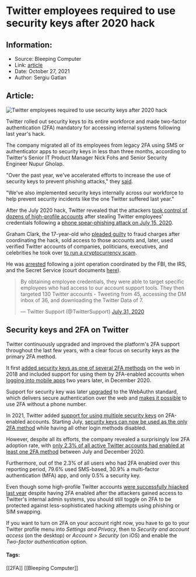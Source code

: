 # Twitter employees required to use security keys after 2020 hack
### 

## Information:
+ Source: Bleeping Computer
+ Link: [article](https://www.bleepingcomputer.com/news/security/twitter-employees-required-to-use-security-keys-after-2020-hack/)
+ Date: October 27, 2021
+ Author: Sergiu Gatlan


## Article:
![Twitter employees required to use security keys after 2020 hack](https://www.bleepstatic.com/content/hl-images/2021/09/05/Twitter__headpic.jpg)


Twitter rolled out security keys to its entire workforce and made two-factor authentication (2FA) mandatory for accessing internal systems following last year's hack.


The company migrated all of its employees from legacy 2FA using SMS or authenticator apps to security keys in less than three months, according to Twitter's Senior IT Product Manager Nick Fohs and Senior Security Engineer Nupur Gholap.


"Over the past year, we've accelerated efforts to increase the use of security keys to prevent phishing attacks," they [said](https://blog.twitter.com/engineering/en_us/topics/insights/2021/how-we-rolled-out-security-keys-at-twitter).


"We've also implemented security keys internally across our workforce to help prevent security incidents like the one Twitter suffered last year."


After the July 2020 hack, Twitter revealed that the attackers [took control of dozens of high-profile accounts](https://www.bleepingcomputer.com/news/security/apple-kanye-gates-bezos-more-hacked-in-twitter-account-crypto-scam/) after stealing Twitter employees' credentials following a [phone spear-phishing attack on July 15, 2020](https://twitter.com/TwitterSupport/status/1289000138300563457).


Graham Clark, the 17-year-old who [pleaded guilty](https://www.bleepingcomputer.com/news/security/teen-hacker-agrees-to-3-years-in-prison-for-twitter-bitcoin-scam/) to fraud charges after coordinating the hack, sold access to those accounts and, later, used verified Twitter accounts of companies, politicians, executives, and celebrities he took over [to run a cryptocurrency scam](https://www.bleepingcomputer.com/news/security/apple-kanye-gates-bezos-more-hacked-in-twitter-account-crypto-scam/).


He was [arrested](https://www.bleepingcomputer.com/news/security/three-suspects-charged-for-roles-in-twitter-hack-bitcoin-scam/) following a joint operation coordinated by the FBI, the IRS, and the Secret Service (court documents [here](https://www.documentcloud.org/documents/20515611-clark-information-redacted)).




> 
> By obtaining employee credentials, they were able to target specific employees who had access to our account support tools. They then targeted 130 Twitter accounts - Tweeting from 45, accessing the DM inbox of 36, and downloading the Twitter Data of 7.
> 
> 
> — Twitter Support (@TwitterSupport) [July 31, 2020](https://twitter.com/TwitterSupport/status/1289000208701878272?ref_src=twsrc%5Etfw)


Security keys and 2FA on Twitter
--------------------------------


Twitter continuously upgraded and improved the platform's 2FA support throughout the last few years, with a clear focus on security keys as the primary 2FA method.


It first [added security keys as one of several 2FA methods](https://blog.twitter.com/en_us/topics/product/2020/stronger-security-for-your-twitter-account#:~:text=In%202018%2C%20we%20added%20the%20option%20to%20use%20security%20keys%20as%20one%20of%20several%202FA%20options.) on the web in 2018 and included support for using them by 2FA-enabled accounts when [logging into mobile apps](https://twitter.com/TwitterSupport/status/1334229117978497024) two years later, in December 2020.


Support for security key was later [upgraded](http://blog.twitter.com/engineering/en_us/topics/infrastructure/2019/webauthn.html) to the WebAuthn standard, which delivers secure authentication over the web and [makes it possible](http://twitter.com/TwitterSafety/status/1197621020229804054) to use 2FA without a phone number.


In 2021, Twitter added [support for using multiple security keys](https://www.bleepingcomputer.com/news/security/twitter-now-supports-multiple-2fa-security-keys-on-mobile-and-web/) on 2FA-enabled accounts. Starting July, [security keys can now be used as the only 2FA method](https://www.bleepingcomputer.com/news/security/twitter-now-lets-you-use-security-keys-as-the-only-2fa-method/) while having all other login methods disabled.


However, despite all its efforts, the company revealed a surprisingly low 2FA adoption rate, with [only 2.3% of all active Twitter accounts had enabled at least one 2FA method](https://www.bleepingcomputer.com/news/security/twitter-reveals-surprisingly-low-two-factor-auth-2fa-adoption-rate/) between July and December 2020.


Furthermore, out of the 2.3% of all users who had 2FA enabled over this reporting period, 79.6% used SMS-based, 30.9% a multi-factor authentication (MFA) app, and only 0.5% a security key.


Even though some high-profile Twitter accounts [were successfully hijacked last year](https://www.bleepingcomputer.com/news/security/three-suspects-charged-for-roles-in-twitter-hack-bitcoin-scam/) despite having 2FA enabled after the attackers gained access to Twitter's internal admin systems, you should still toggle on 2FA to be protected against less-sophisticated hacking attempts using phishing or SIM swapping.


If you want to turn on 2FA on your account right now, you have to go to your Twitter profile menu into *Settings and Privacy*, then to *Security and account access* (on the desktop) or *Account > Security* (on iOS) and enable the *Two-factor authentication* option.




#### Tags:
[[2FA]] [[Bleeping Computer]]
